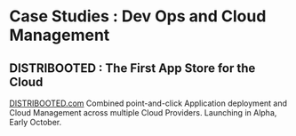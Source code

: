 # Case Studies : Dev Ops and Cloud Management

## 

## DISTRIBOOTED : The First App Store for the Cloud

[DISTRIBOOTED.com](http://distribooted.com) Combined point-and-click Application deployment and Cloud Management across multiple Cloud Providers. Launching in Alpha, Early October.

